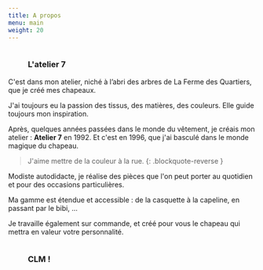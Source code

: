 ```yaml
---
title: A propos
menu: main
weight: 20
---
```

<div class="row">

<div class="col-sm-4 col-sm-offset-1">
<figure class="thumbnail rot1">
<img src="{{ site.baseurl }}/img/a-propos/marie-line-delacroix-atelier-7-2.jpg/" alt="" class="img-responsive">
<div class="caption">
<h3>L'atelier 7</h3>
</div>
</figure>
</div>

<div class="col-sm-5">

C'est dans mon atelier, niché à l’abri des arbres de La Ferme des Quartiers, que je créé mes chapeaux.

J'ai toujours eu la passion des tissus, des matières, des couleurs. Elle guide toujours mon inspiration.

Après, quelques années passées dans le monde du vêtement, je créais mon atelier : __Atelier 7__ en 1992.
Et c'est en 1996, que j'ai basculé dans le monde magique du chapeau.

</div>
</div>

<div class="row">
  <div class="col-sm-8 col-sm-offset-2">

> J'aime mettre de la couleur à la rue.
{: .blockquote-reverse }

  </div>
</div>

<div class="row">
<div class="col-sm-offset-2 col-sm-5">

Modiste autodidacte, je réalise des pièces que l'on peut porter au quotidien et pour des occasions particulières.

Ma gamme est étendue et accessible : de la casquette à la capeline, en passant par le bibi, ...

Je travaille également sur commande, et créé pour vous le chapeau qui mettra en valeur votre personnalité.

</div>
<div class="col-sm-3">
<figure class="thumbnail rot0">
<img src="{{ site.baseurl }}/img/a-propos/clm.jpg/" alt="" class="img-responsive">
<div class="caption">
<h3>CLM !</h3>
</div>
</figure>
</div>

</div>
